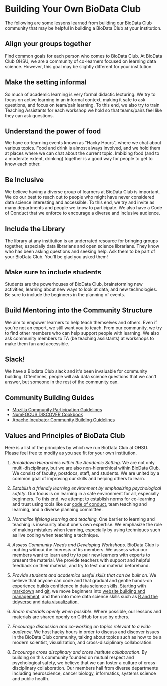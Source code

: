 # Building Your Own BioData Club

The following are some lessons learned from building our BioData Club community that may be helpful in building a BioData Club at your institution.

## Align your groups together

Find common goals for each person who comes to BioData Club. At BioData Club OHSU, we are a community of co-learners focused on learning data science. However, this goal may be slightly different for your institution. 

## Make the setting informal

So much of academic learning is very formal didactic lecturing. We try to focus on active learning in an informal context, making it safe to ask questions, and focus on team/pair learning. To this end, we also try to train Teaching Assistants for each workshop we hold so that teams/pairs feel like they can ask questions. 

## Understand the power of food

We have co-learning events known as "Hacky Hours", where we chat about various topics. Food and drink is almost always involved, and we hold them at places where we can chat about the current topic. Imbibing food (and to a moderate extent, drinking) together is a good way for people to get to know each other. 

## Be Inclusive

We believe having a diverse group of learners at BioData Club is important. We do our best to reach out to people who might have never considered data science interesting and accessible. To this end, we try and invite as many departments and people we know to participate. We also have a Code of Conduct that we enforce to encourage a diverse and inclusive audience.

## Include the Library

The library at any institution is an underrated resource for bringing groups together, especially data librarians and open science librarians. They know who has been asking questions and seeking help. Ask them to be part of your BioData Club. You'll be glad you asked them!

## Make sure to include students

Students are the powerhouses of BioData Club, brainstorming new activities, learning about new ways to look at data, and new technologies. Be sure to include the beginners in the planning of events.

## Build Mentoring into the Community Structure

We aim to empower learners to help teach themselves and others. Even if you're not an expert, we still want you to teach. From our community, we try to find other members who can help support people with learning. We also ask community members to TA (be teaching assistants) at workshops to make them fun and accessible. 

## Slack!

We have a Biodata Club slack and it's been invaluable for community building. Oftentimes, people will ask data science questions that we can't answer, but someone in the rest of the community can.

## Community Building Guides

- [Mozilla Community Participation Guidelines](https://www.mozilla.org/en-US/about/governance/policies/participation/)
- [NumFOCUS DISCOVER Cookbook](https://github.com/numfocus/DISCOVER-Cookbook)
- [Apache Incubator Community Building Guidelines](https://incubator.apache.org/guides/community.html)

## Values and Principles of BioData Club

Here is a list of the principles by which we run BioData Club at OHSU. Please feel free to modify as you see fit for your own institution.

1. *Breakdown Hierarchies within the Academic Setting*. We are not only multi-disciplinary, but we are also non-hierarchical within BioData Club. We consist of faculty, postdocs, staff, and students. We are united by a common goal of improving our skills and helping others to learn. 

2. *Establish a friendly learning environment by emphasizing psychological safety*. Our focus is on learning in a safe environment for all, especially beginners. To this end, we attempt to establish norms for co-learning and trust using tools like our [code of conduct](../code_of_conduct/), team teaching and learning, and a diverse planning committee.

3. *Normalize lifelong learning and teaching*. One barrier to learning and teaching is insecurity about one's own expertise. We emphasize the role of making mistakes when learning, especially by using techniques such as live coding when teaching a technique. 

4. *Assess Community Needs and Developing Workshops*. BioData Club is nothing without the interests of its members. We assess what our members want to learn and try to pair new learners with experts to present the material. We provide teachers with support and helpful feedback on their material, and try to test our material beforehand.

5. *Provide students and academics useful skills that can be built on*. We believe that anyone can code and that gradual and gentle hands-on experience builds confidence in data science skills. Starting with [markdown](https://github.com/laderast/magic-of-markdown) and [git](https://github.com/probinso/introduction-git), we move beginners into [website building and management](https://biodata-club.github.io/githubPagesTutorial/), and then into more data science skills such as [R and the tidyverse](https://www.datacamp.com/courses/rbootcamp) and [data visualization](https://apreshill.github.io/ohsu-biodatavis/slides.html). 

6. *Share materials openly when possible*. Where possible, our lessons and materials are shared openly on GitHub for use by others.

7. *Encourage discussion and co-working on topics relevant to a wide audience*. We host hacky hours in order to discuss and discover issues in the BioData Club community, talking about topics such as how to be a modern scientist, visualization, and cross-disciplinary collaboration.

8. *Encourage cross discplinary and cross institute collaboration*. By building on this community founded on mutual respect and psychological safety, we believe that we can foster a culture of cross-disciplinary collaboration. Our members hail from diverse departments including neuroscience, cancer biology, informatics, systems science and public health. 